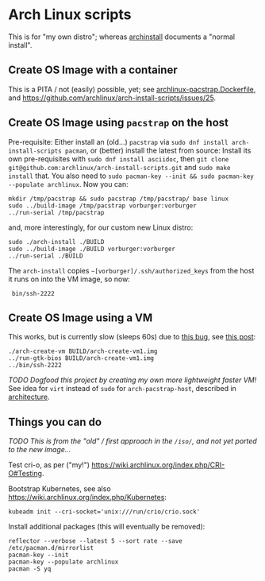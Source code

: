 # Arch Linux scripts

This is for "my own distro"; whereas [archinstall](archinstall.md) documents a "normal install".

## Create OS Image with a container

This is a PITA / not (easily) possible, yet;
see [archlinux-pacstrap.Dockerfile](../containers/archlinux-pacstrap.Dockerfile),
and https://github.com/archlinux/arch-install-scripts/issues/25.


## Create OS Image using `pacstrap` on the host

Pre-requisite: Either install an (old...) `pacstrap` via `sudo dnf install arch-install-scripts pacman`,
or (better) install the latest from source: Install its own pre-requisites with `sudo dnf install asciidoc`,
then `git clone git@github.com:archlinux/arch-install-scripts.git` and `sudo make install` that.
You also need to `sudo pacman-key --init && sudo pacman-key --populate archlinux`. Now you can:

    mkdir /tmp/pacstrap && sudo pacstrap /tmp/pacstrap/ base linux
    sudo ../build-image /tmp/pacstrap vorburger:vorburger
    ../run-serial /tmp/pacstrap

and, more interestingly, for our custom new Linux distro:

    sudo ./arch-install ./BUILD
    sudo ../build-image ./BUILD vorburger:vorburger
    ../run-serial ./BUILD

The `arch-install` copies `~[vorburger]/.ssh/authorized_keys` from the host it runs on into the VM image, so now:

     bin/ssh-2222


## Create OS Image using a VM

This works, but is currently slow (sleeps 60s) due to [this bug](https://gitlab.archlinux.org/archlinux/arch-boxes/-/issues/153), see [this post](https://github.com/vorburger/vorburger.ch-Notes/blob/develop/linux/systemd-analyze.md):

    ./arch-create-vm BUILD/arch-create-vm1.img
    ../run-gtk-bios BUILD/arch-create-vm1.img
    ../bin/ssh-2222

_TODO Dogfood this project by creating my own more lightweight faster VM!_
See idea for `virt` instead of `sudo` for `arch-pacstrap-host`, described in [architecture](../docs/architecture.md).


## Things you can do

_TODO This is from the "old" / first approach in the `/iso/`, and not yet ported to the new image..._

Test cri-o, as per ("my!") https://wiki.archlinux.org/index.php/CRI-O#Testing.

Bootstrap Kubernetes, see also https://wiki.archlinux.org/index.php/Kubernetes:

    kubeadm init --cri-socket='unix:///run/crio/crio.sock'

Install additional packages (this will eventually be removed):

    reflector --verbose --latest 5 --sort rate --save /etc/pacman.d/mirrorlist
    pacman-key --init
    pacman-key --populate archlinux
    pacman -S yq
